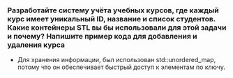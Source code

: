 ### Разработайте систему учёта учебных курсов, где каждый курс имеет уникальный ID, название и список студентов. Какие контейнеры STL вы бы использовали для этой задачи и почему? Напишите пример кода для добавления и удаления курса

- Для хранения информации, был использован std::unordered_map, потому что он обеспечивает быстрый доступ к элементам по ключу. 
